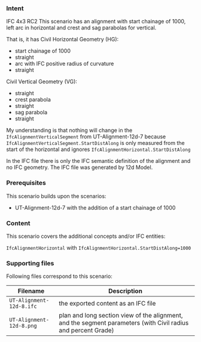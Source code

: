 
### Intent

IFC 4x3 RC2
This scenario has an alignment with start chainage of 1000, left arc in horizontal and crest and sag parabolas for vertical.

That is, it has 
Civil Horizontal Geometry (HG):

- start chainage of 1000
- straight
- arc with IFC positive radius of curvature
- straight

Civil Vertical Geometry (VG):

- straight
- crest parabola
- straight
- sag parabola
- straight

My understanding is that nothing will change in the `IfcAlignmentVerticalSegment` from UT-Alignment-12d-7 
because `IfcAlignmentVerticalSegment.StartDistAlong` is only measured from the start of the horizontal and ignores `IfcAlignmentHorizontal.StartDistAlong` 

In the IFC file there is only the IFC semantic definition of the alignment and no IFC geometry.
The IFC file was generated by 12d Model. 

### Prerequisites

This scenario builds upon the scenarios:

- UT-Alignment-12d-7 with the addition of a start chainage of 1000

### Content

This scenario covers the additional concepts and/or IFC entities:

 `IfcAlignmentHorizontal` with `IfcAlignmentHorizontal.StartDistAlong=1000`

### Supporting files

Following files correspond to this scenario:

| Filename                   | Description                                                                                            |
|----------------------------|--------------------------------------------------------------------------------------------------------|
| `UT-Alignment-12d-8.ifc`   | the exported content as an IFC file                                                                    |
| `UT-Alignment-12d-8.png`   | plan and long section view of the alignment, and the segment parameters (with Civil radius and percent Grade) |


